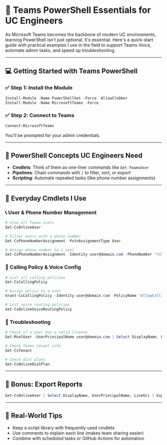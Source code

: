 # 🧰 Teams PowerShell Essentials for UC Engineers

As Microsoft Teams becomes the backbone of modern UC environments, learning PowerShell isn't just optional, it's essential. Here's a quick-start guide with practical examples I use in the field to support Teams Voice, automate admin tasks, and speed up troubleshooting.

---

## 💻 Getting Started with Teams PowerShell

### ✅ Step 1: Install the Module
```powershell
Install-Module -Name PowerShellGet -Force -AllowClobber
Install-Module -Name MicrosoftTeams -Force
```

### ✅ Step 2: Connect to Teams
```powershell
Connect-MicrosoftTeams
```
You'll be prompted for your admin credentials.

---

## 🧠 PowerShell Concepts UC Engineers Need
- **Cmdlets**: Think of them as one-liner commands like `Get-TeamsUser`
- **Pipelines**: Chain commands with `|` to filter, sort, or export
- **Scripting**: Automate repeated tasks (like phone number assignments)

---

## 🔧 Everyday Cmdlets I Use

### 📞 User & Phone Number Management
```powershell
# View all Teams users
Get-CsOnlineUser

# Filter users with a phone number
Get-CsPhoneNumberAssignment -PstnAssignmentType User

# Assign phone number to a user
Set-CsPhoneNumberAssignment -Identity user@domain.com -PhoneNumber "+15551234567" -PhoneNumberType DirectRouting
```

### 🏢 Calling Policy & Voice Config
```powershell
# List all calling policies
Get-CsCallingPolicy

# Assign policy to a user
Grant-CsCallingPolicy -Identity user@domain.com -PolicyName "AllowCalling"

# List voice routing policies
Get-CsOnlineVoiceRoutingPolicy
```

### 🧪 Troubleshooting
```powershell
# Check if a user has a valid license
Get-MsolUser -UserPrincipalName user@domain.com | Select DisplayName, Licenses

# Check Teams tenant info
Get-CsTenant

# Check dial plans
Get-CsOnlineDialPlan
```

---

## 📁 Bonus: Export Reports
```powershell
Get-CsOnlineUser | Select DisplayName, UserPrincipalName, LineUri | Export-Csv teams_users.csv -NoTypeInformation
```

---

## 🧠 Real-World Tips
- Keep a script library with frequently used cmdlets
- Use comments to explain each line (makes team sharing easier)
- Combine with scheduled tasks or GitHub Actions for automation


